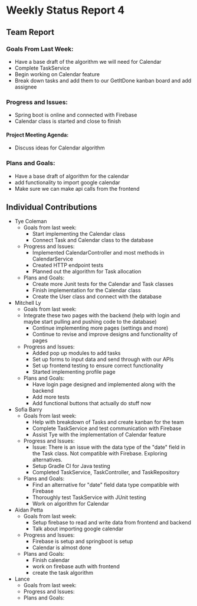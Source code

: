# Weekly Status Report 4

## Team Report

### Goals From Last Week:
* Have a base draft of the algorithm we will need for Calendar
* Complete TaskService
* Begin working on Calendar feature
* Break down tasks and add them to our GetItDone kanban board and add assignee

### Progress and Issues:
* Spring boot is online and connected with Firebase
* Calendar class is started and close to finish
#### Project Meeting Agenda:
* Discuss ideas for Calendar algorithm


### Plans and Goals:
* Have a base draft of algorithm for the calendar
* add functionality to import google calendar
* Make sure we can make api calls from the frontend


## Individual Contributions

* Tye Coleman
  * Goals from last week:
      - Start implementing the Calendar class
      - Connect Task and Calendar class to the database
   * Progress and Issues: 
      - Implemented CalendarController and most methods in CalendarService
      - Created HTTP endpoint tests
      - Planned out the algorithm for Task allocation
  * Plans and Goals:
      - Create more Junit tests for the Calendar and Task classes
      - Finish implementation for the Calendar class
      - Create the User class and connect with the database
* Mitchell Ly
    * Goals from last week:
    * Integrate these two pages with the backend (help with login and maybe start pulling and pushing code to the database)
      * Continue implementing more pages (settings and more)
      * Continue to revise and improve designs and functionality of pages
    * Progress and Issues:
      * Added pop up modules to add tasks
      * Set up forms to input data and send through with our APIs
      * Set up frontend testing to ensure correct functionality 
      * Started implementing profile page
    * Plans and Goals: 
      * Have login page designed and implemented along with the backend 
      * Add more tests 
      * Add functional buttons that actually do stuff now
* Sofia Barry
    * Goals from last week:
      - Help with breakdown of Tasks and create kanban for the team
      - Complete TaskService and test communication with Firebase
      - Assist Tye with the implementation of Calendar feature 
    * Progress and Issues:
      - Issue: There is an issue with the data type of the "date" field in the Task class. Not compatible with Firebase. Exploring alternatives.
      - Setup Gradle CI for Java testing
      - Completed TaskService, TaskController, and TaskRepository
    * Plans and Goals:
      - Find an alternative for "date" field data type compatible with Firebase
      - Thoroughly test TaskService with JUnit testing
      - Work on algorithm for Calendar
* Aidan Petta
    * Goals from last week:
      - Setup firebase to read and write data from frontend and backend
      - Talk about importing google calendar
    * Progress and Issues: 
      - Firebase is setup and springboot is setup
      - Calendar is almost done
    * Plans and Goals: 
      - Finish calendar
      - work on firebase auth with frontend
      - create the task algorithm
* Lance
    * Goals from last week:
    * Progress and Issues:
    * Plans and Goals:
